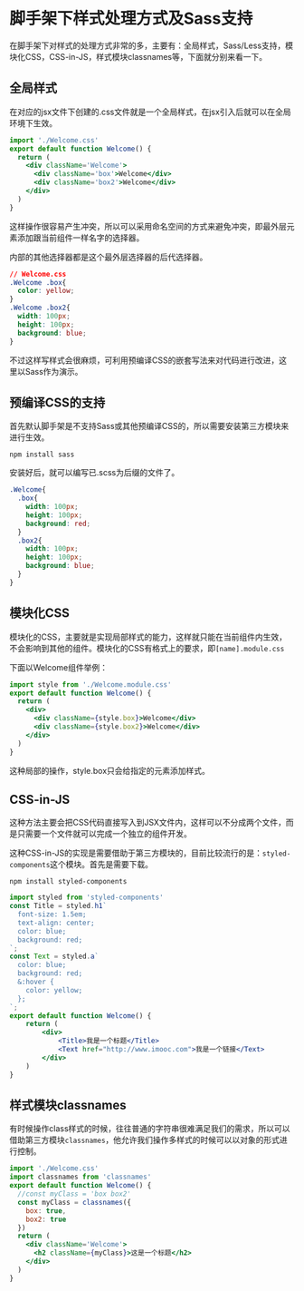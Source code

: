 # 脚手架下样式处理方式及Sass支持

在脚手架下对样式的处理方式非常的多，主要有：全局样式，Sass/Less支持，模块化CSS，CSS-in-JS，样式模块classnames等，下面就分别来看一下。

## 全局样式

在对应的jsx文件下创建的.css文件就是一个全局样式，在jsx引入后就可以在全局环境下生效。

```jsx
import './Welcome.css'
export default function Welcome() {
  return (
    <div className='Welcome'>
      <div className='box'>Welcome</div>
      <div className='box2'>Welcome</div>
    </div>
  )
}
```

这样操作很容易产生冲突，所以可以采用命名空间的方式来避免冲突，即最外层元素添加跟当前组件一样名字的选择器。

内部的其他选择器都是这个最外层选择器的后代选择器。

```css
// Welcome.css
.Welcome .box{
  color: yellow;
}
.Welcome .box2{
  width: 100px;
  height: 100px;
  background: blue;
}
```

不过这样写样式会很麻烦，可利用预编译CSS的嵌套写法来对代码进行改进，这里以Sass作为演示。

## 预编译CSS的支持

首先默认脚手架是不支持Sass或其他预编译CSS的，所以需要安装第三方模块来进行生效。

```shell
npm install sass
```

安装好后，就可以编写已.scss为后缀的文件了。

```scss
.Welcome{
  .box{
    width: 100px;
    height: 100px;
    background: red;
  }
  .box2{
    width: 100px;
    height: 100px;
    background: blue;
  }
}
```

## 模块化CSS

模块化的CSS，主要就是实现局部样式的能力，这样就只能在当前组件内生效，不会影响到其他的组件。模块化的CSS有格式上的要求，即`[name].module.css`

下面以Welcome组件举例：

```jsx
import style from './Welcome.module.css'
export default function Welcome() {
  return (
    <div>
      <div className={style.box}>Welcome</div>
      <div className={style.box2}>Welcome</div>
    </div>
  )
} 
```

这种局部的操作，style.box只会给指定的元素添加样式。

## CSS-in-JS

这种方法主要会把CSS代码直接写入到JSX文件内，这样可以不分成两个文件，而是只需要一个文件就可以完成一个独立的组件开发。

这种CSS-in-JS的实现是需要借助于第三方模块的，目前比较流行的是：`styled-components`这个模块。首先是需要下载。

```shell
npm install styled-components
```

```jsx
import styled from 'styled-components'
const Title = styled.h1`
  font-size: 1.5em;
  text-align: center;
  color: blue;
  background: red;
`;
const Text = styled.a`
  color: blue;
  background: red;
  &:hover {
    color: yellow;
  };
`;
export default function Welcome() {
    return (
        <div>
            <Title>我是一个标题</Title>
            <Text href="http://www.imooc.com">我是一个链接</Text>
        </div>
    )
}
```

## 样式模块classnames

有时候操作class样式的时候，往往普通的字符串很难满足我们的需求，所以可以借助第三方模块`classnames`，他允许我们操作多样式的时候可以以对象的形式进行控制。

```jsx
import './Welcome.css'
import classnames from 'classnames'
export default function Welcome() {
  //const myClass = 'box box2'
  const myClass = classnames({
    box: true,
    box2: true
  })
  return (
    <div className='Welcome'>
      <h2 className={myClass}>这是一个标题</h2>
    </div>
  )
}
```

